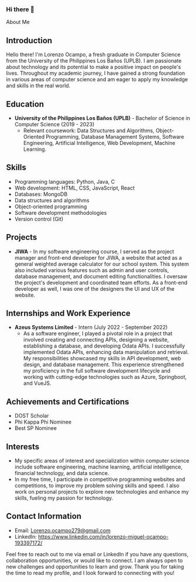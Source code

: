 ### Hi there 👋

<!--
**Chubber279/Chubber279** is a ✨ _special_ ✨ repository because its `README.md` (this file) appears on your GitHub profile.

Here are some ideas to get you started:

- 🔭 I’m currently working on ...
- 🌱 I’m currently learning ...
- 👯 I’m looking to collaborate on ...
- 🤔 I’m looking for help with ...
- 💬 Ask me about ...
- 📫 How to reach me: ...
- 😄 Pronouns: ...
- ⚡ Fun fact: ...
-->
About Me

## Introduction
Hello there! I'm Lorenzo Ocampo, a fresh graduate in Computer Science from the University of the Philippines Los Baños (UPLB). I am passionate about technology and its potential to make a positive impact on people's lives. Throughout my academic journey, I have gained a strong foundation in various areas of computer science and am eager to apply my knowledge and skills in the real world.

## Education
- **University of the Philippines Los Baños (UPLB)** - Bachelor of Science in Computer Science (2019 - 2023)
  - Relevant coursework: Data Structures and Algorithms, Object-Oriented Programming, Database Management Systems, Software Engineering, Artificial Intelligence, Web Development, Machine Learning.

## Skills
- Programming languages: Python, Java, C
- Web development: HTML, CSS, JavaScript, React
- Databases: MongoDB
- Data structures and algorithms
- Object-oriented programming
- Software development methodologies
- Version control (Git)

## Projects
- **JIWA** - In my software engineering course, I served as the project manager and front-end developer for JIWA, a website that acted as a general weighted average calculator for our school system. This system also included various features such as admin and user controls, database management, and document editing functionalities. I oversaw the project's development and coordinated team efforts. As a front-end developer as well, I was one of the designers the UI and UX of the website.

## Internships and Work Experience
- **Azeus Systems Limited** - Intern (July 2022 - September 2022)
  - As a software engineer, I played a pivotal role in a project that involved creating and connecting APIs, designing a website, establishing a database, and developing Odata APIs. I successfully implemented Odata APIs, enhancing data manipulation and retrieval. My responsibilities showcased my skills in API development, web design, and database management. This experience strengthened my proficiency in the full software development lifecycle and working with cutting-edge technologies such as Azure, Springboot, and VueJS.

## Achievements and Certifications
- DOST Scholar
- Phi Kappa Phi Nominee
- Best SP Nominee

## Interests
- My specific areas of interest and specialization within computer science include software engineering, machine learning, artificial intelligence, financial technology, and data science. 
- In my free time, I participate in competitive programming websites and competitions, to improve my problem solving skills and speed. I also work on personal projects to explore new technologies and enhance my skills, fueling my passion for technology.

## Contact Information
- Email: Lorenzo.ocampo279@gmail.com
- LinkedIn: https://www.linkedin.com/in/lorenzo-miguel-ocampo-193397172/

Feel free to reach out to me via email or LinkedIn if you have any questions, collaboration opportunities, or would like to connect. I am always open to new challenges and opportunities to learn and grow. Thank you for taking the time to read my profile, and I look forward to connecting with you!
